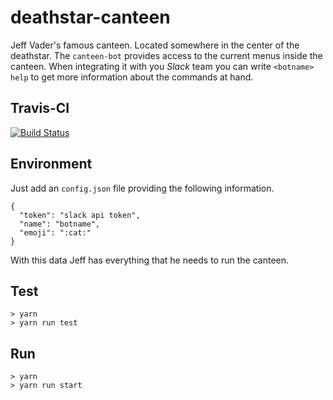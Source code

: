 # deathstar-canteen
Jeff Vader's famous canteen. Located somewhere in the center of the deathstar. The `canteen-bot` provides access to the current menus inside the canteen. When integrating it with you _Slack_ team you can write `<botname> help` to get more information about the commands at hand.

## Travis-CI
[![Build Status](https://travis-ci.org/nalla/deathstar-canteen.svg?branch=master)](https://travis-ci.org/nalla/deathstar-canteen)

## Environment
Just add an `config.json` file providing the following information.

~~~
{
  "token": "slack api token",
  "name": "botname",
  "emoji": ":cat:"
}
~~~

With this data Jeff has everything that he needs to run the canteen.

## Test

~~~
> yarn
> yarn run test
~~~

## Run
~~~
> yarn
> yarn run start
~~~
